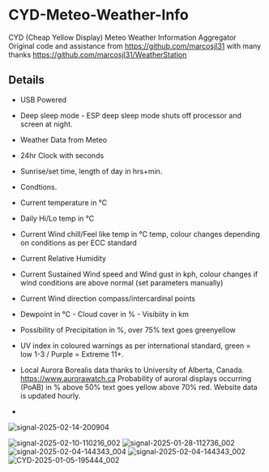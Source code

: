 
# CYD-Meteo-Weather-Info
CYD (Cheap Yellow Display) Meteo Weather Information Aggregator
Original code and assistance from  https://github.com/marcosjl31 with many thanks
https://github.com/marcosjl31/WeatherStation

## Details
- USB Powered
- Deep sleep mode - ESP deep sleep mode shuts off processor and screen at night.
- Weather Data from Meteo
- 24hr Clock with seconds
- Sunrise/set time, length of day in hrs+min.
- Condtions.
- Current temperature in °C
- Daily Hi/Lo temp in °C
- Current Wind chill/Feel like temp in °C temp, colour changes depending on conditions as per ECC standard
- Current Relative Humidity
- Current Sustained Wind speed and Wind gust in kph, colour changes if wind conditions are above normal (set parameters manually)
- Current Wind direction compass/intercardinal points
- Dewpoint in °C - Cloud cover in % - Visibiity in km
- Possibility of Precipitation in %, over 75% text goes greenyellow
- UV index in coloured warnings as per international standard, green = low 1-3 / Purple = Extreme 11+.
- Local Aurora Borealis data thanks to University of Alberta, Canada.  https://www.aurorawatch.ca  Probability of auroral displays occurring (PoAB) in % above 50% text goes yellow above 70% red.  Website data is updated hourly.

- 
![signal-2025-02-14-200904](https://github.com/user-attachments/assets/cbea3f9b-5333-438d-86f3-41a7fc57fca8)

![signal-2025-02-10-110216_002](https://github.com/user-attachments/assets/9a12e640-1086-4056-9009-626a194f2bd7)
![signal-2025-01-28-112736_002](https://github.com/user-attachments/assets/a062e056-a35f-4237-b371-10a3463e1ece)
![signal-2025-02-04-144343_004](https://github.com/user-attachments/assets/b4d51d56-6036-4f6c-97fc-86047ec1f44b)
![signal-2025-02-04-144343_002](https://github.com/user-attachments/assets/457ea7ab-623a-4fe4-96aa-cf23f1578aa7)
![CYD-2025-01-05-195444_002](https://github.com/user-attachments/assets/53f8c39c-2bd0-4377-be2f-cc53f758b670)



